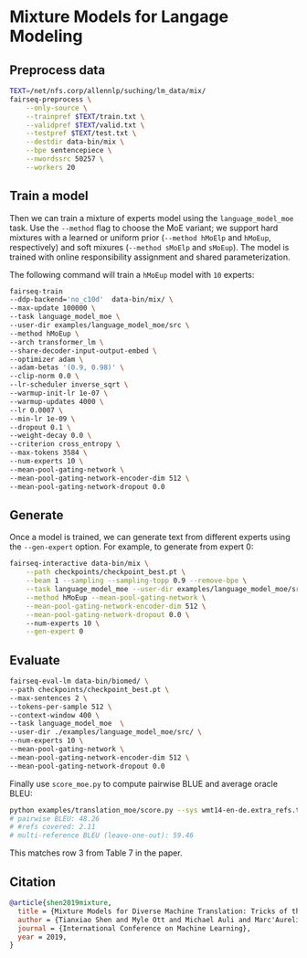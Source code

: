 # Mixture Models for Langage Modeling

## Preprocess data

```bash
TEXT=/net/nfs.corp/allennlp/suching/lm_data/mix/
fairseq-preprocess \
    --only-source \
    --trainpref $TEXT/train.txt \
    --validpref $TEXT/valid.txt \
    --testpref $TEXT/test.txt \
    --destdir data-bin/mix \
    --bpe sentencepiece \
    --nwordssrc 50257 \
    --workers 20
```

## Train a model

Then we can train a mixture of experts model using the `language_model_moe` task.
Use the `--method` flag to choose the MoE variant; we support hard mixtures with a learned or uniform prior (`--method hMoElp` and `hMoEup`, respectively) and soft mixures (`--method sMoElp` and `sMoEup`).
The model is trained with online responsibility assignment and shared parameterization.

The following command will train a `hMoEup` model with `10` experts:
```bash
fairseq-train 
--ddp-backend='no_c10d'  data-bin/mix/ \
--max-update 100000 \
--task language_model_moe \
--user-dir examples/language_model_moe/src \
--method hMoEup \
--arch transformer_lm \
--share-decoder-input-output-embed \
--optimizer adam \
--adam-betas '(0.9, 0.98)' \
--clip-norm 0.0 \
--lr-scheduler inverse_sqrt \
--warmup-init-lr 1e-07 \
--warmup-updates 4000 \
--lr 0.0007 \
--min-lr 1e-09 \
--dropout 0.1 \
--weight-decay 0.0 \
--criterion cross_entropy \
--max-tokens 3584 \
--num-experts 10 \
--mean-pool-gating-network \
--mean-pool-gating-network-encoder-dim 512 \
--mean-pool-gating-network-dropout 0.0   
```

## Generate

Once a model is trained, we can generate text from different experts using the `--gen-expert` option.
For example, to generate from expert 0:
```bash
fairseq-interactive data-bin/mix \
    --path checkpoints/checkpoint_best.pt \
    --beam 1 --sampling --sampling-topp 0.9 --remove-bpe \
    --task language_model_moe --user-dir examples/language_model_moe/src \
    --method hMoEup --mean-pool-gating-network \
    --mean-pool-gating-network-encoder-dim 512 \
    --mean-pool-gating-network-dropout 0.0 \  
    --num-experts 10 \
    --gen-expert 0
```

## Evaluate


```bash
fairseq-eval-lm data-bin/biomed/ \
--path checkpoints/checkpoint_best.pt \
--max-sentences 2 \
--tokens-per-sample 512 \
--context-window 400 \
--task language_model_moe  \
--user-dir ./examples/language_model_moe/src/ \
--num-experts 10 \
--mean-pool-gating-network \
--mean-pool-gating-network-encoder-dim 512 \
--mean-pool-gating-network-dropout 0.0
```

Finally use `score_moe.py` to compute pairwise BLUE and average oracle BLEU:
```bash
python examples/translation_moe/score.py --sys wmt14-en-de.extra_refs.tok.gen.3experts --ref wmt14-en-de.extra_refs.tok
# pairwise BLEU: 48.26
# #refs covered: 2.11
# multi-reference BLEU (leave-one-out): 59.46
```
This matches row 3 from Table 7 in the paper.

## Citation

```bibtex
@article{shen2019mixture,
  title = {Mixture Models for Diverse Machine Translation: Tricks of the Trade},
  author = {Tianxiao Shen and Myle Ott and Michael Auli and Marc'Aurelio Ranzato},
  journal = {International Conference on Machine Learning},
  year = 2019,
}
```
